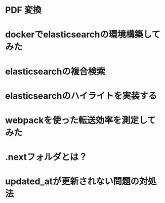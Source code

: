 # PDF 変換

# dockerでelasticsearchの環境構築してみた

# elasticsearchの複合検索

# elasticsearchのハイライトを実装する

# webpackを使った転送効率を測定してみた

# .nextフォルダとは？

# updated_atが更新されない問題の対処法